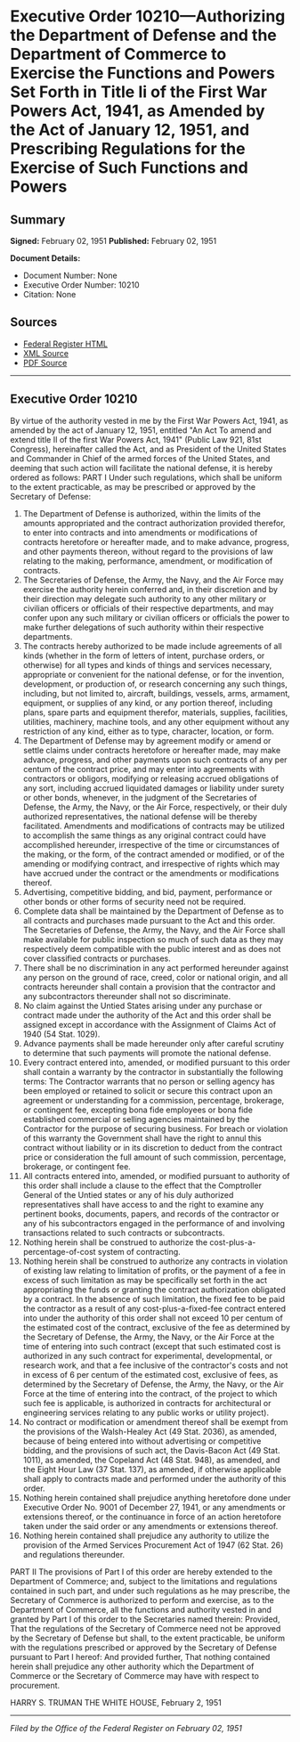 # Executive Order 10210—Authorizing the Department of Defense and the Department of Commerce to Exercise the Functions and Powers Set Forth in Title Ii of the First War Powers Act, 1941, as Amended by the Act of January 12, 1951, and Prescribing Regulations for the Exercise of Such Functions and Powers

## Summary

**Signed:** February 02, 1951
**Published:** February 02, 1951

**Document Details:**
- Document Number: None
- Executive Order Number: 10210
- Citation: None

## Sources
- [Federal Register HTML](https://www.presidency.ucsb.edu/documents/executive-order-10210-authorizing-the-department-defense-and-the-department-commerce)
- [XML Source](None)
- [PDF Source](None)

---

## Executive Order 10210

By virtue of the authority vested in me by the First War Powers Act, 1941, as amended by the act of January 12, 1951, entitled "An Act To amend and extend title II of the first War Powers Act, 1941" (Public Law 921, 81st Congress), hereinafter called the Act, and as President of the United States and Commander in Chief of the armed forces of the United States, and deeming that such action will facilitate the national defense, it is hereby ordered as follows:
PART I
Under such regulations, which shall be uniform to the extent practicable, as may be prescribed or approved by the Secretary of Defense:
1. The Department of Defense is authorized, within the limits of the amounts appropriated and the contract authorization provided therefor, to enter into contracts and into amendments or modifications of contracts heretofore or hereafter made, and to make advance, progress, and other payments thereon, without regard to the provisions of law relating to the making, performance, amendment, or modification of contracts.
2. The Secretaries of Defense, the Army, the Navy, and the Air Force may exercise the authority herein conferred and, in their discretion and by their direction may delegate such authority to any other military or civilian officers or officials of their respective departments, and may confer upon any such military or civilian officers or officials the power to make further delegations of such authority within their respective departments.
3. The contracts hereby authorized to be made include agreements of all kinds (whether in the form of letters of intent, purchase orders, or otherwise) for all types and kinds of things and services necessary, appropriate or convenient for the national defense, or for the invention, development, or production of, or research concerning any such things, including, but not limited to, aircraft, buildings, vessels, arms, armament, equipment, or supplies of any kind, or any portion thereof, including plans, spare parts and equipment therefor, materials, supplies, facilities, utilities, machinery, machine tools, and any other equipment without any restriction of any kind, either as to type, character, location, or form.
4. The Department of Defense may by agreement modify or amend or settle claims under contracts heretofore or hereafter made, may make advance, progress, and other payments upon such contracts of any per centum of the contract price, and may enter into agreements with contractors or obligors, modifying or releasing accrued obligations of any sort, including accrued liquidated damages or liability under surety or other bonds, whenever, in the judgment of the Secretaries of Defense, the Army, the Navy, or the Air Force, respectively, or their duly authorized representatives, the national defense will be thereby facilitated. Amendments and modifications of contracts may be utilized to accomplish the same things as any original contract could have accomplished hereunder, irrespective of the time or circumstances of the making, or the form, of the contract amended or modified, or of the amending or modifying contract, and irrespective of rights which may have accrued under the contract or the amendments or modifications thereof.
5. Advertising, competitive bidding, and bid, payment, performance or other bonds or other forms of security need not be required.
6. Complete data shall be maintained by the Department of Defense as to all contracts and purchases made pursuant to the Act and this order. The Secretaries of Defense, the Army, the Navy, and the Air Force shall make available for public inspection so much of such data as they may respectively deem compatible with the public interest and as does not cover classified contracts or purchases.
7. There shall be no discrimination in any act performed hereunder against any person on the ground of race, creed, color or national origin, and all contracts hereunder shall contain a provision that the contractor and any subcontractors thereunder shall not so discriminate.
8. No claim against the Untied States arising under any purchase or contract made under the authority of the Act and this order shall be assigned except in accordance with the Assignment of Claims Act of 1940 (54 Stat. 1029).
9. Advance payments shall be made hereunder only after careful scrutiny to determine that such payments will promote the national defense.
10. Every contract entered into, amended, or modified pursuant to this order shall contain a warranty by the contractor in substantially the following terms:
The Contractor warrants that no person or selling agency has been employed or retained to solicit or secure this contract upon an agreement or understanding for a commission, percentage, brokerage, or contingent fee, excepting bona fide employees or bona fide established commercial or selling agencies maintained by the Contractor for the purpose of securing business. For breach or violation of this warranty the Government shall have the right to annul this contract without liability or in its discretion to deduct from the contract price or consideration the full amount of such commission, percentage, brokerage, or contingent fee.
11. All contracts entered into, amended, or modified pursuant to authority of this order shall include a clause to the effect that the Comptroller General of the Untied states or any of his duly authorized representatives shall have access to and the right to examine any pertinent books, documents, papers, and records of the contractor or any of his subcontractors engaged in the performance of and involving transactions related to such contracts or subcontracts.
12. Nothing herein shall be construed to authorize the cost-plus-a-percentage-of-cost system of contracting.
13. Nothing herein shall be construed to authorize any contracts in violation of existing law relating to limitation of profits, or the payment of a fee in excess of such limitation as may be specifically set forth in the act appropriating the funds or granting the contract authorization obligated by a contract. In the absence of such limitation, the fixed fee to be paid the contractor as a result of any cost-plus-a-fixed-fee contract entered into under the authority of this order shall not exceed 10 per centum of the estimated cost of the contract, exclusive of the fee as determined by the Secretary of Defense, the Army, the Navy, or the Air Force at the time of entering into such contract (except that such estimated cost is authorized in any such contract for experimental, developmental, or research work, and that a fee inclusive of the contractor's costs and not in excess of 6 per centum of the estimated cost, exclusive of fees, as determined by the Secretary of Defense, the Army, the Navy, or the Air Force at the time of entering into the contract, of the project to which such fee is applicable, is authorized in contracts for architectural or engineering services relating to any public works or utility project).
14. No contract or modification or amendment thereof shall be exempt from the provisions of the Walsh-Healey Act (49 Stat. 2036), as amended, because of being entered into without advertising or competitive bidding, and the provisions of such act, the Davis-Bacon Act (49 Stat. 1011), as amended, the Copeland Act (48 Stat. 948), as amended, and the Eight Hour Law (37 Stat. 137), as amended, if otherwise applicable shall apply to contracts made and performed under the authority of this order.
15. Nothing herein contained shall prejudice anything heretofore done under Executive Order No. 9001 of December 27, 1941, or any amendments or extensions thereof, or the continuance in force of an action heretofore taken under the said order or any amendments or extensions thereof.
16. Nothing herein contained shall prejudice any authority to utilize the provision of the Armed Services Procurement Act of 1947 (62 Stat. 26) and regulations thereunder.

PART II
The provisions of Part I of this order are hereby extended to the Department of Commerce; and, subject to the limitations and regulations contained in such part, and under such regulations as he may prescribe, the Secretary of Commerce is authorized to perform and exercise, as to the Department of Commerce, all the functions and authority vested in and granted by Part I of this order to the Secretaries named therein: Provided, That the regulations of the Secretary of Commerce need not be approved by the Secretary of Defense but shall, to the extent practicable, be uniform with the regulations prescribed or approved by the Secretary of Defense pursuant to Part I hereof: And provided further, That nothing contained herein shall prejudice any other authority which the Department of Commerce or the Secretary of Commerce may have with respect to procurement.

HARRY S. TRUMAN
THE WHITE HOUSE,
February 2, 1951

---

*Filed by the Office of the Federal Register on February 02, 1951*
